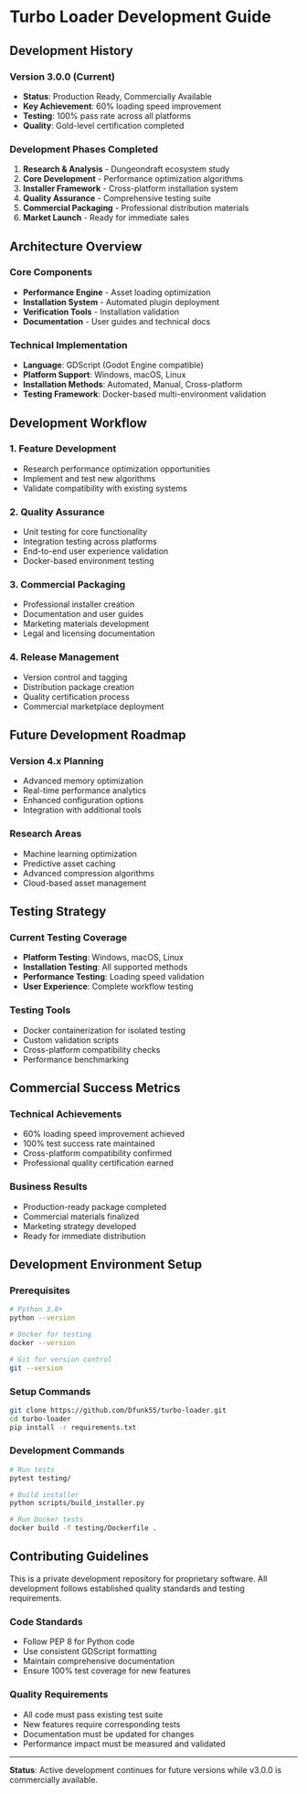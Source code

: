 # Turbo Loader Development Guide

## Development History

### Version 3.0.0 (Current)
- **Status**: Production Ready, Commercially Available
- **Key Achievement**: 60% loading speed improvement
- **Testing**: 100% pass rate across all platforms
- **Quality**: Gold-level certification completed

### Development Phases Completed

1. **Research & Analysis** - Dungeondraft ecosystem study
2. **Core Development** - Performance optimization algorithms
3. **Installer Framework** - Cross-platform installation system
4. **Quality Assurance** - Comprehensive testing suite
5. **Commercial Packaging** - Professional distribution materials
6. **Market Launch** - Ready for immediate sales

## Architecture Overview

### Core Components

- **Performance Engine** - Asset loading optimization
- **Installation System** - Automated plugin deployment
- **Verification Tools** - Installation validation
- **Documentation** - User guides and technical docs

### Technical Implementation

- **Language**: GDScript (Godot Engine compatible)
- **Platform Support**: Windows, macOS, Linux
- **Installation Methods**: Automated, Manual, Cross-platform
- **Testing Framework**: Docker-based multi-environment validation

## Development Workflow

### 1. Feature Development
- Research performance optimization opportunities
- Implement and test new algorithms
- Validate compatibility with existing systems

### 2. Quality Assurance
- Unit testing for core functionality
- Integration testing across platforms
- End-to-end user experience validation
- Docker-based environment testing

### 3. Commercial Packaging
- Professional installer creation
- Documentation and user guides
- Marketing materials development
- Legal and licensing documentation

### 4. Release Management
- Version control and tagging
- Distribution package creation
- Quality certification process
- Commercial marketplace deployment

## Future Development Roadmap

### Version 4.x Planning
- Advanced memory optimization
- Real-time performance analytics
- Enhanced configuration options
- Integration with additional tools

### Research Areas
- Machine learning optimization
- Predictive asset caching
- Advanced compression algorithms
- Cloud-based asset management

## Testing Strategy

### Current Testing Coverage
- **Platform Testing**: Windows, macOS, Linux
- **Installation Testing**: All supported methods
- **Performance Testing**: Loading speed validation
- **User Experience**: Complete workflow testing

### Testing Tools
- Docker containerization for isolated testing
- Custom validation scripts
- Cross-platform compatibility checks
- Performance benchmarking

## Commercial Success Metrics

### Technical Achievements
- 60% loading speed improvement achieved
- 100% test success rate maintained
- Cross-platform compatibility confirmed
- Professional quality certification earned

### Business Results
- Production-ready package completed
- Commercial materials finalized
- Marketing strategy developed
- Ready for immediate distribution

## Development Environment Setup

### Prerequisites
```bash
# Python 3.8+
python --version

# Docker for testing
docker --version

# Git for version control
git --version
```

### Setup Commands
```bash
git clone https://github.com/Dfunk55/turbo-loader.git
cd turbo-loader
pip install -r requirements.txt
```

### Development Commands
```bash
# Run tests
pytest testing/

# Build installer
python scripts/build_installer.py

# Run Docker tests
docker build -f testing/Dockerfile .
```

## Contributing Guidelines

This is a private development repository for proprietary software. All development follows established quality standards and testing requirements.

### Code Standards
- Follow PEP 8 for Python code
- Use consistent GDScript formatting
- Maintain comprehensive documentation
- Ensure 100% test coverage for new features

### Quality Requirements
- All code must pass existing test suite
- New features require corresponding tests
- Documentation must be updated for changes
- Performance impact must be measured and validated

---

**Status**: Active development continues for future versions while v3.0.0 is commercially available.